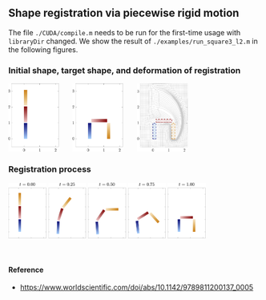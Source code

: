 ## Shape registration via piecewise rigid motion

The file `./CUDA/compile.m` needs to be run for the first-time usage with `libraryDir` changed. We show the result of `./examples/run_square3_l2.m` in the following figures.

### Initial shape, target shape, and deformation of registration  
<p float="left">
  <img src="https://github.com/dnhsieh/piecewise_rigid/blob/main/figures/fig_square3_l2_initial.png"    width="20%" height="20%"> &nbsp;&nbsp;&nbsp;&nbsp;&nbsp;
  <img src="https://github.com/dnhsieh/piecewise_rigid/blob/main/figures/fig_square3_l2_target.png"     width="20%" height="20%"> &nbsp;&nbsp;&nbsp;&nbsp;&nbsp;
  <img src="https://github.com/dnhsieh/piecewise_rigid/blob/main/figures/fig_square3_l2_registered.png" width="20%" height="20%">   
</p>

### Registration process  
<p float="left">
  <img src="https://github.com/dnhsieh/piecewise_rigid/blob/main/figures/fig_square3_l2_time0p00.png" width="15%" height="15%"> 
  <img src="https://github.com/dnhsieh/piecewise_rigid/blob/main/figures/fig_square3_l2_time0p25.png" width="15%" height="15%">
  <img src="https://github.com/dnhsieh/piecewise_rigid/blob/main/figures/fig_square3_l2_time0p50.png" width="15%" height="15%">
  <img src="https://github.com/dnhsieh/piecewise_rigid/blob/main/figures/fig_square3_l2_time0p75.png" width="15%" height="15%">
  <img src="https://github.com/dnhsieh/piecewise_rigid/blob/main/figures/fig_square3_l2_time1p00.png" width="15%" height="15%">
</p>

</br>

#### Reference
* https://www.worldscientific.com/doi/abs/10.1142/9789811200137_0005
